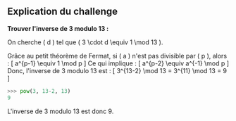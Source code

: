 ## Explication du challenge

**Trouver l'inverse de 3 modulo 13 :**

On cherche \( d \) tel que \( 3 \cdot d \equiv 1 \mod 13 \).

Grâce au petit théorème de Fermat, si \( a \) n'est pas divisible par \( p \), alors :
\[
a^{p-1} \equiv 1 \mod p
\]
Ce qui implique :
\[
a^{p-2} \equiv a^{-1} \mod p
\]
Donc, l'inverse de 3 modulo 13 est :
\[
3^{13-2} \mod 13 = 3^{11} \mod 13 = 9
\]

```python
>>> pow(3, 13-2, 13)
9
```

L'inverse de 3 modulo 13 est donc 9.